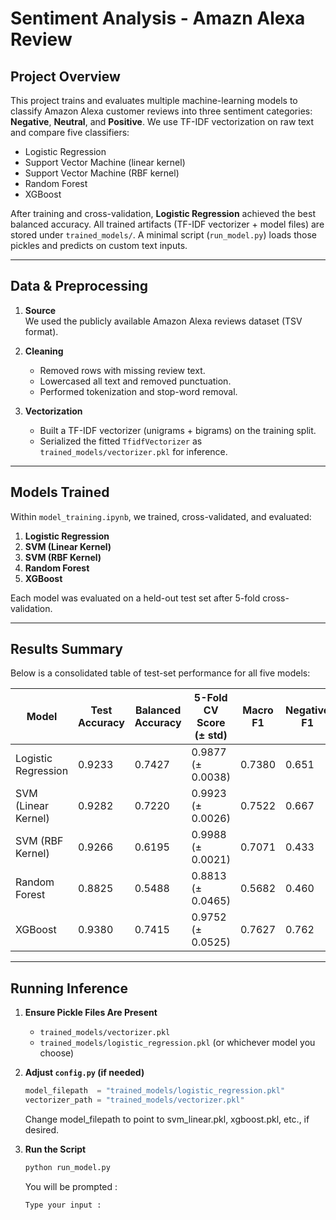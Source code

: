 # Sentiment Analysis - Amazn Alexa Review

## Project Overview

This project trains and evaluates multiple machine-learning models to classify Amazon Alexa customer reviews into three sentiment categories: **Negative**, **Neutral**, and **Positive**. We use TF-IDF vectorization on raw text and compare five classifiers:

- Logistic Regression  
- Support Vector Machine (linear kernel)  
- Support Vector Machine (RBF kernel)  
- Random Forest  
- XGBoost  

After training and cross-validation, **Logistic Regression** achieved the best balanced accuracy. All trained artifacts (TF-IDF vectorizer + model files) are stored under `trained_models/`. A minimal script (`run_model.py`) loads those pickles and predicts on custom text inputs.

---

## Data & Preprocessing

1. **Source**  
   We used the publicly available Amazon Alexa reviews dataset (TSV format).

2. **Cleaning**  
   - Removed rows with missing review text.  
   - Lowercased all text and removed punctuation.  
   - Performed tokenization and stop-word removal.  

3. **Vectorization**  
   - Built a TF-IDF vectorizer (unigrams + bigrams) on the training split.  
   - Serialized the fitted `TfidfVectorizer` as `trained_models/vectorizer.pkl` for inference.  

---

## Models Trained

Within `model_training.ipynb`, we trained, cross-validated, and evaluated:

1. **Logistic Regression**  
2. **SVM (Linear Kernel)**  
3. **SVM (RBF Kernel)**  
4. **Random Forest**  
5. **XGBoost**

Each model was evaluated on a held-out test set after 5-fold cross-validation.

---

## Results Summary

Below is a consolidated table of test-set performance for all five models:

| Model                | Test Accuracy | Balanced Accuracy | 5-Fold CV Score (± std) | Macro F1 | Negative F1 | Neutral F1 | Positive F1 |
|----------------------|---------------|-------------------|-------------------------|----------|-------------|------------|-------------|
| Logistic Regression  | 0.9233        | 0.7427            | 0.9877 (± 0.0038)       | 0.7380   | 0.651       | 0.600      | 0.963       |
| SVM (Linear Kernel)  | 0.9282        | 0.7220            | 0.9923 (± 0.0026)       | 0.7522   | 0.667       | 0.627      | 0.962       |
| SVM (RBF Kernel)     | 0.9266        | 0.6195            | 0.9988 (± 0.0021)       | 0.7071   | 0.433       | 0.727      | 0.961       |
| Random Forest        | 0.8825        | 0.5488            | 0.8813 (± 0.0465)       | 0.5682   | 0.460       | 0.304      | 0.941       |
| XGBoost              | 0.9380        | 0.7415            | 0.9752 (± 0.0525)       | 0.7627   | 0.762       | 0.556      | 0.971       |


---

## Running Inference

1. **Ensure Pickle Files Are Present**  
   - `trained_models/vectorizer.pkl`  
   - `trained_models/logistic_regression.pkl` (or whichever model you choose)


2. **Adjust `config.py` (if needed)**  
   ```python
   model_filepath  = "trained_models/logistic_regression.pkl"
   vectorizer_path = "trained_models/vectorizer.pkl"
   ```

    Change model_filepath to point to svm_linear.pkl, xgboost.pkl, etc., if desired.

3. **Run the Script**
    ```bash
    python run_model.py
    ```

    You will be prompted : 

    ```bash
    Type your input :
    ```

